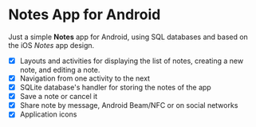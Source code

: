 # Notes App for Android
Just a simple **Notes** app for Android, using SQL databases and based on the iOS *Notes* app design.

- [x] Layouts and activities for displaying the list of notes, creating a new note, and editing a note.
- [x] Navigation from one activity to the next
- [x] SQLite database's handler for storing the notes of the app
- [x] Save a note or cancel it
- [x] Share note by message, Android Beam/NFC or on social networks
- [x] Application icons
